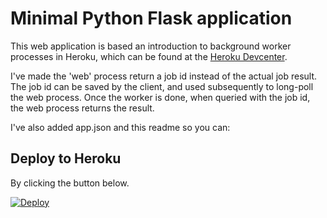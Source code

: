 # Minimal Python Flask application
This web application is based an introduction to background worker processes in Heroku, which can be found at the [Heroku Devcenter](https://devcenter.heroku.com/articles/python-rq).

I've made the 'web' process return a job id instead of the actual job result. The job id can be saved by the client, and used subsequently to long-poll the web process. Once the worker is done, when queried with the job id, the web process returns the result.

I've also added app.json and this readme so you can:

## Deploy to Heroku
By clicking the button below.

[![Deploy](https://www.herokucdn.com/deploy/button.svg)](https://heroku.com/deploy)